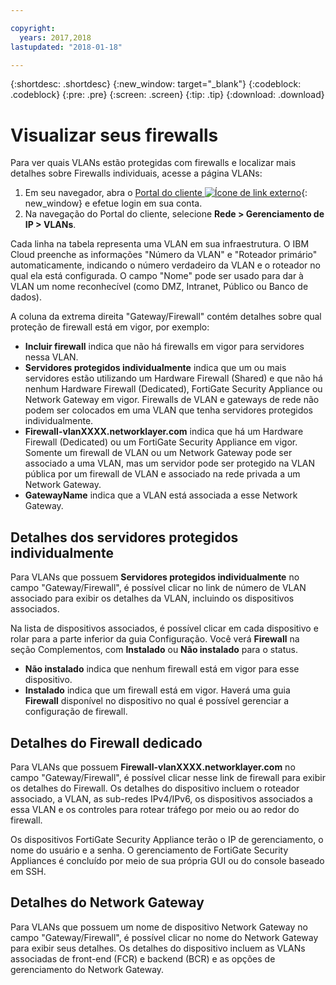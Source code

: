 ```yaml
---

copyright:
  years: 2017,2018
lastupdated: "2018-01-18"

---
```


{:shortdesc: .shortdesc}
{:new_window: target="_blank"}
{:codeblock: .codeblock}
{:pre: .pre}
{:screen: .screen}
{:tip: .tip}
{:download: .download}

# Visualizar seus firewalls

Para ver quais VLANs estão protegidas com firewalls e localizar mais detalhes sobre Firewalls individuais, acesse a página VLANs:

1. Em seu navegador, abra o [Portal do cliente ![Ícone de link externo](../../icons/launch-glyph.svg "Ícone de link externo")](https://control.softlayer.com/){: new_window} e efetue login em sua conta.
2. Na navegação do Portal do cliente, selecione **Rede > Gerenciamento de IP > VLANs**.

Cada linha na tabela representa uma VLAN em sua infraestrutura. O IBM Cloud preenche as informações "Número da VLAN" e "Roteador primário" automaticamente, indicando o número verdadeiro da VLAN e o roteador no qual ela está configurada. O campo "Nome" pode ser usado para dar à VLAN um nome reconhecível (como DMZ, Intranet, Público ou Banco de dados).

A coluna da extrema direita "Gateway/Firewall" contém detalhes sobre qual proteção de firewall está em vigor, por exemplo:

- **Incluir firewall** indica que não há firewalls em vigor para servidores nessa VLAN.
- **Servidores protegidos individualmente** indica que um ou mais servidores estão utilizando um Hardware Firewall (Shared) e que não há nenhum Hardware Firewall (Dedicated), FortiGate Security Appliance ou Network Gateway em vigor. Firewalls de VLAN e gateways de rede não podem ser colocados em uma VLAN que tenha servidores protegidos individualmente.
- **Firewall-vlanXXXX.networklayer.com** indica que há um Hardware Firewall (Dedicated) ou um FortiGate Security Appliance em vigor. Somente um firewall de VLAN ou um Network Gateway pode ser associado a uma VLAN, mas um servidor pode ser protegido na VLAN pública por um firewall de VLAN e associado na rede privada a um Network Gateway.
- **GatewayName** indica que a VLAN está associada a esse Network Gateway.

## Detalhes dos servidores protegidos individualmente

Para VLANs que possuem **Servidores protegidos individualmente** no campo "Gateway/Firewall", é possível clicar no link de número de VLAN associado para exibir os detalhes da VLAN, incluindo os dispositivos associados.

Na lista de dispositivos associados, é possível clicar em cada dispositivo e rolar para a parte inferior da guia Configuração. Você verá **Firewall** na seção Complementos, com **Instalado** ou **Não instalado** para o status.

- **Não instalado** indica que nenhum firewall está em vigor para esse dispositivo.
- **Instalado** indica que um firewall está em vigor. Haverá uma guia **Firewall** disponível no dispositivo no qual é possível gerenciar a configuração de firewall.

## Detalhes do Firewall dedicado

Para VLANs que possuem **Firewall-vlanXXXX.networklayer.com** no campo "Gateway/Firewall", é possível clicar nesse link de firewall para exibir os detalhes do Firewall. Os detalhes do dispositivo incluem o roteador associado, a VLAN, as sub-redes IPv4/IPv6, os dispositivos associados a essa VLAN e os controles para rotear tráfego por meio ou ao redor do firewall.

Os dispositivos FortiGate Security Appliance terão o IP de gerenciamento, o nome do usuário e a senha. O gerenciamento de FortiGate Security Appliances é concluído por meio de sua própria GUI ou do console baseado em SSH.

## Detalhes do Network Gateway

Para VLANs que possuem um nome de dispositivo Network Gateway no campo "Gateway/Firewall", é possível clicar no nome do Network Gateway para exibir seus detalhes. Os detalhes do dispositivo incluem as VLANs associadas de front-end (FCR) e backend (BCR) e as opções de gerenciamento do Network Gateway.
